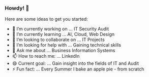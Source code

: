 ### Howdy! 👋

Here are some ideas to get you started:

- 🔭 I’m currently working on ... IT Security Audit
- 🌱 I’m currently learning ... AI, Cloud, Web Design
- 👯 I’m looking to collaborate on ... IT Projects
- 🤔 I’m looking for help with ... Gaining technical skills
- 💬 Ask me about ... Business Information Systems
- 📫 How to reach me: ... LinkedIn
- 😄 Current goal: ... Gain insight into the fields of IT and Audit
- ⚡ Fun fact: ... Every Summer I bake an apple pie - from scratch

